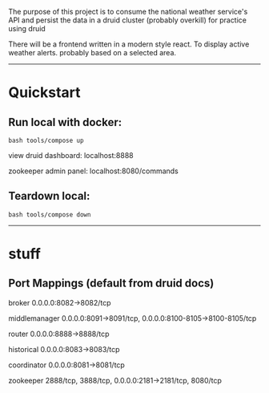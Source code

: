 The purpose of this project is to consume the national weather service's API 
and persist the data in a druid cluster (probably overkill) for practice using druid

There will be a frontend written in a modern style react. To display active weather alerts. probably based on a selected area.

---

# Quickstart

## Run local with docker:
`bash tools/compose up`

view druid dashboard: localhost:8888

zookeeper admin panel: localhost:8080/commands

## Teardown local:
`bash tools/compose down`

---
# stuff

## Port Mappings (default from druid docs)

broker              0.0.0.0:8082->8082/tcp

middlemanager       0.0.0.0:8091->8091/tcp, 0.0.0.0:8100-8105->8100-8105/tcp

router              0.0.0.0:8888->8888/tcp

historical          0.0.0.0:8083->8083/tcp 

coordinator         0.0.0.0:8081->8081/tcp

zookeeper           2888/tcp, 3888/tcp, 0.0.0.0:2181->2181/tcp, 8080/tcp
